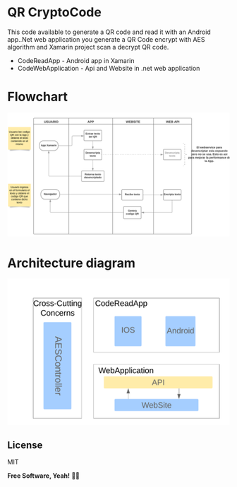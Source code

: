 # QR CryptoCode

This code available to generate a QR code and read it with an Android app..Net web application you generate a QR Code encrypt with AES algorithm and Xamarin project scan a decrypt QR code.

  - CodeReadApp - Android app in Xamarin
  - CodeWebApplication - Api and Website in .net  web application

# Flowchart

![Flowchart](https://github.com/jsantos03/CryptoCode/blob/master/diagrams/Diagrama%20de%20flujo.png)


# Architecture diagram
![Architecture diagram](https://github.com/jsantos03/CryptoCode/blob/master/diagrams/Diagrama%20de%20arquitectura.png)

License
----

MIT

**Free Software, Yeah!** 🤘🤘
